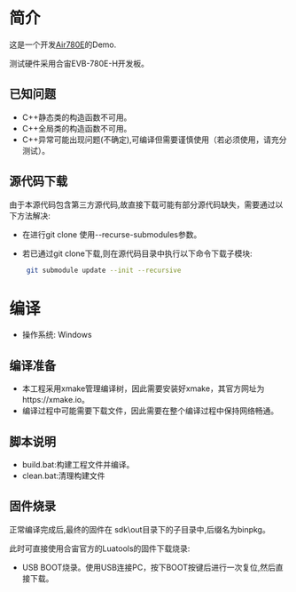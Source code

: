 # 简介

这是一个开发[Air780E](https://air780e.cn)的Demo.

测试硬件采用合宙EVB-780E-H开发板。

## 已知问题

- C++静态类的构造函数不可用。
- C++全局类的构造函数不可用。
- C++异常可能出现问题(不确定),可编译但需要谨慎使用（若必须使用，请充分测试）。

## 源代码下载

由于本源代码包含第三方源代码,故直接下载可能有部分源代码缺失，需要通过以下方法解决:

- 在进行git clone 使用--recurse-submodules参数。

- 若已通过git clone下载,则在源代码目录中执行以下命令下载子模块:

  ```bash
   git submodule update --init --recursive
  ```

# 编译

- 操作系统: Windows 

## 编译准备

- 本工程采用xmake管理编译树，因此需要安装好xmake，其官方网址为https://xmake.io。
- 编译过程中可能需要下载文件，因此需要在整个编译过程中保持网络畅通。

## 脚本说明

- build.bat:构建工程文件并编译。
- clean.bat:清理构建文件

## 固件烧录

正常编译完成后,最终的固件在 sdk\out目录下的子目录中,后缀名为binpkg。

此时可直接使用合宙官方的Luatools的固件下载烧录:

- USB BOOT烧录。使用USB连接PC，按下BOOT按键后进行一次复位,然后直接下载。



